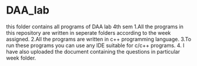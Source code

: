 # DAA_lab
 this folder contains all programs of DAA lab 4th sem
 1.All the programs in this repository are written in seperate folders according to the week assigned.
 2.All the programs are written in c++ programming language.
 3.To run these programs you can use any IDE suitable for c/c++ programs.
 4. I have also uploaded the document containing the questions in particular week folder.
